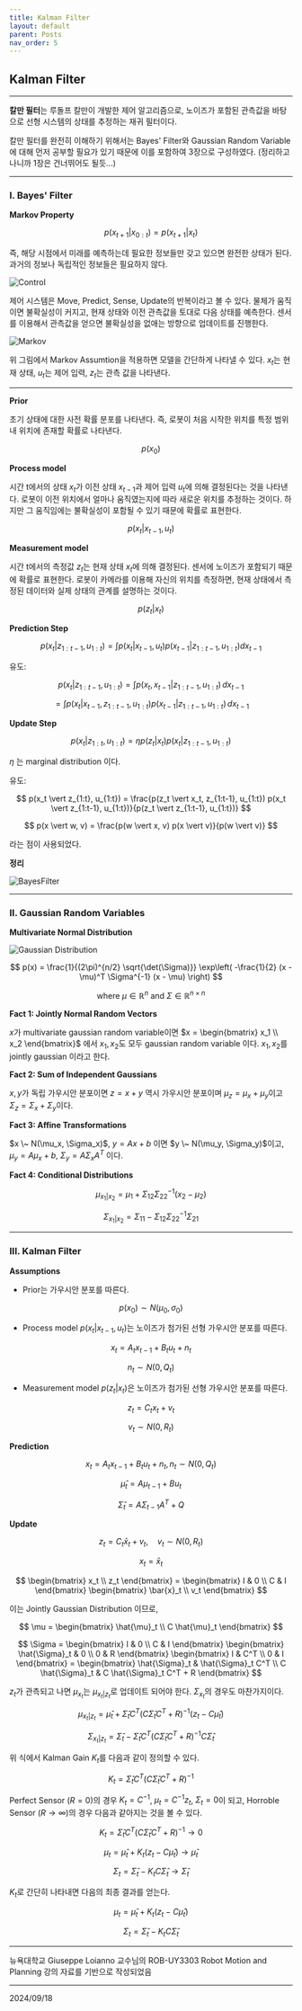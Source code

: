 ```yaml
---
title: Kalman Filter
layout: default
parent: Posts
nav_order: 5
---
```



## Kalman Filter

---

**칼만 필터**는 루돌프 칼만이 개발한 제어 알고리즘으로, 노이즈가 포함된 관측값을 바탕으로 선형 시스템의 상태를 추정하는 재귀 필터이다.  

칼만 필터를 완전히 이해하기 위해서는 Bayes' Filter와 Gaussian Random Variable에 대해 먼저 공부할 필요가 있기 때문에 이를 포함하여 3장으로 구성하였다. (정리하고 나니까 1장은 건너뛰어도 될듯...)

---

### **I. Bayes' Filter**  
  
**Markov Property**  

$$
p(x_{t+1} \vert x_{0:t}) = p(x_{t+1} \vert x_t)  
$$

즉, 해당 시점에서 미래를 예측하는데 필요한 정보들만 갖고 있으면 완전한 상태가 된다. 과거의 정보나 독립적인 정보들은 필요하지 않다. 


![Control](../images/KalmanFilter/control.png)

제어 시스템은 Move, Predict, Sense, Update의 반복이라고 볼 수 있다. 물체가 움직이면 불확실성이 커지고, 현재 상태와 이전 관측값을 토대로 다음 상태를 예측한다. 센서를 이용해서 관측값을 얻으면 불확실성을 없애는 방향으로 업데이트를 진행한다.

![Markov](../images/KalmanFilter/markov.png)

위 그림에서 Markov Assumtion을 적용하면 모델을 간단하게 나타낼 수 있다. $x_t$는 현재 상태, $u_t$는 제어 입력, $z_t$는 관측 값을 나타낸다.  

---

**Prior**  

초기 상태에 대한 사전 확률 분포를 나타낸다. 즉, 로봇이 처음 시작한 위치를 특정 범위 내 위치에 존재할 확률로 나타낸다. 

$$
p(x_0)  
$$  

**Process model**  

시간 t에서의 상태 $x_t$가 이전 상태 $x_{t-1}$과 제어 입력 $u_t$에 의해 결정된다는 것을 나타낸다. 로봇이 이전 위치에서 얼마나 움직였는지에 따라 새로운 위치를 추정하는 것이다. 하지만 그 움직임에는 불확실성이 포함될 수 있기 때문에 확률로 표현한다. 

$$
p(x_t \vert x_{t-1}, u_t)  
$$

**Measurement model**  

시간 t에서의 측정값 $z_t$는 현재 상태 $x_t$에 의해 결정된다. 센서에 노이즈가 포함되기 때문에 확률로 표현한다. 로봇이 카메라를 이용해 자신의 위치를 측정하면, 현재 상태에서 측정된 데이터와 실제 상태의 관계를 설명하는 것이다.  

$$
p(z_t \vert x_t)  
$$  


**Prediction Step**   

$$
p(x_t \vert z_{1:t-1}, u_{1:t}) = \int p(x_t \vert x_{t-1}, u_t) p(x_{t-1} \vert z_{1:t-1}, u_{1:t}) dx_{t-1}  
$$  

유도:

$$
p(x_t \vert z_{1:t-1}, u_{1:t}) = \int p(x_t, x_{t-1} \vert z_{1:t-1}, u_{1:t}) \, dx_{t-1}
$$

$$
= \int p(x_t \vert x_{t-1}, z_{1:t-1}, u_{1:t}) p(x_{t-1} \vert z_{1:t-1}, u_{1:t}) \, dx_{t-1}
$$

**Update Step**  

$$
p(x_t \vert z_{1:t}, u_{1:t}) = \eta p(z_t \vert x_t) p(x_t \vert z_{1:t-1}, u_{1:t})  
$$

$\eta$ 는 marginal distribution 이다.  

유도:

$$
p(x_t \vert z_{1:t}, u_{1:t}) = \frac{p(z_t \vert x_t, z_{1:t-1}, u_{1:t}) p(x_t \vert z_{1:t-1}, u_{1:t})}{p(z_t \vert z_{1:t-1}, u_{1:t})}  
$$

$$
p(x \vert w, v) = \frac{p(w \vert x, v) p(x \vert v)}{p(w \vert v)}
$$ 

라는 점이 사용되었다. 

**정리**  

![BayesFilter](../images/KalmanFilter/BayesFilter.png)

---

### **II. Gaussian Random Variables**  

**Multivariate Normal Distribution**  

![Gaussian Distribution](../images/KalmanFilter/gaussian.png)

$$
p(x) = \frac{1}{(2\pi)^{n/2} \sqrt{\det(\Sigma)}} 
\exp\left( -\frac{1}{2} (x - \mu)^T \Sigma^{-1} (x - \mu) \right)
$$

$$
\text{where } \mu \in \mathbb{R}^n \text{ and } \Sigma \in \mathbb{R}^{n \times n}  
$$

**Fact 1: Jointly Normal Random Vectors**  

$x$가 multivariate gaussian random variable이면 $x = \begin{bmatrix} x_1 \\ x_2 \end{bmatrix}$ 에서 $x_1, x_2$도 모두 gaussian random variable 이다. $x_1, x_2$를 jointly gaussian 이라고 한다.  

**Fact 2: Sum of Independent Gaussians**  

$x, y$가 독립 가우시안 분포이면 $z=x+y$ 역시 가우시안 분포이며 $\mu_z = \mu_x+\mu_y$이고 $\Sigma_z=\Sigma_x+\Sigma_y$이다.  
  

**Fact 3: Affine Transformations**  

$x \~ N(\mu_x, \Sigma_x)$, $y=Ax+b$ 이면 $y \~ N(\mu_y, \Sigma_y)$이고, $\mu_y = A \mu_x + b$, $\Sigma_y = A \Sigma_x A^T$ 이다.  


**Fact 4: Conditional Distributions**  

$$
\mu_{x_1 \vert x_2} = \mu_1 + \Sigma_{12} \Sigma_{22}^{-1} (x_2 - \mu_2)  
$$

$$
\Sigma_{x_1 \vert x_2} = \Sigma_{11} - \Sigma_{12} \Sigma_{22}^{-1} \Sigma_{21}  
$$ 

---

### **III. Kalman Filter**  

**Assumptions**  

- Prior는 가우시안 분포를 따른다.  

$$
p(x_0) \sim N(\mu _0, \sigma _0)
$$

- Process model $p(x_t \vert x_{t-1}, u_t)$는 노이즈가 첨가된 선형 가우시안 분포를 따른다.  

$$
x_t = A_t x_{t-1} + B_t u_t + n_t  
$$

$$
n_t \sim N(0, Q_t)  
$$

- Measurement model $p(z_t \vert x_t)$은 노이즈가 첨가된 선형 가우시안 분포를 따른다.

$$
z_t = C_t x_t + v_t  
$$

$$
v_t \sim N(0, R_t)  
$$

**Prediction**  

$$
x_t = A_t x_{t-1} + B_t u_t + n_t, n_t \sim N(0, Q_t)
$$

$$
\hat{\mu}_t = A \mu_{t-1} + B u_t
$$

$$
\hat{\Sigma}_t = A \Sigma_{t-1} A^T + Q
$$

**Update**  

$$
z_t = C_t \bar{x}_t + v_t, \quad v_t \sim N(0, R_t)
$$

$$
x_t = \bar{x}_t 
$$

$$
\begin{bmatrix} x_t \\ z_t \end{bmatrix} = \begin{bmatrix} I & 0 \\ C & I \end{bmatrix} \begin{bmatrix} \bar{x}_t \\ v_t \end{bmatrix}
$$

이는 Jointly Gaussian Distribution 이므로,  

$$
\mu = \begin{bmatrix} \hat{\mu}_t \\ C \hat{\mu}_t \end{bmatrix}  
$$

$$
\Sigma = \begin{bmatrix} I & 0 \\ C & I \end{bmatrix} \begin{bmatrix} \hat{\Sigma}_t & 0 \\ 0 & R \end{bmatrix} \begin{bmatrix} I & C^T \\ 0 & I \end{bmatrix} = \begin{bmatrix} \hat{\Sigma}_t & \hat{\Sigma}_t C^T \\ C \hat{\Sigma}_t & C \hat{\Sigma}_t C^T + R \end{bmatrix}
$$

$z_t$가 관측되고 나면 $\mu_{x_t}$는 $\mu_{x_t \vert z_t}$로 업데이트 되어야 한다. $\Sigma_{x_t}$의 경우도 마찬가지이다.  

$$
\mu_{x_t \vert z_t} = \hat{\mu}_t + \hat{\Sigma}_t C^T (C \hat{\Sigma}_t C^T + R)^{-1} (z_t - C \hat{\mu}_t) 
$$

$$
\Sigma_{x_t \vert z_t} = \hat{\Sigma}_t - \hat{\Sigma}_t C^T (C \hat{\Sigma}_t C^T + R)^{-1} C \hat{\Sigma}_t
$$

위 식에서 Kalman Gain $K_t$를 다음과 같이 정의할 수 있다.  

$$
K_t = \hat{\Sigma}_t C^T (C \hat{\Sigma}_t C^T + R)^{-1}
$$

Perfect Sensor ($R=0$)의 경우 $K_t = C^{-1}$, $\mu_t = C^{-1}z_t$, $\Sigma_t = 0$이 되고, Horroble Sensor ($R \to \infty$)의 경우 다음과 같아지는 것을 볼 수 있다.  

$$
K_t = \hat{\Sigma}_t C^T (C \hat{\Sigma}_t C^T + R)^{-1} \to 0
$$

$$
\mu_t = \hat{\mu}_t + K_t (z_t - C \hat{\mu}_t) \to \hat{\mu}_t
$$

$$
\Sigma_t = \hat{\Sigma}_t - K_t C \hat{\Sigma}_t \to \hat{\Sigma}_t
$$

$K_t$로 간단히 나타내면 다음의 최종 결과를 얻는다.  

$$
\mu_t = \hat{\mu}_t + K_t (z_t - C \hat{\mu}_t)
$$

$$
\Sigma_t = \hat{\Sigma}_t - K_t C \hat{\Sigma}_t
$$

---

뉴욕대학교 Giuseppe Loianno 교수님의 ROB-UY3303 Robot Motion and Planning 강의 자료를 기반으로 작성되었음  

---

2024/09/18
